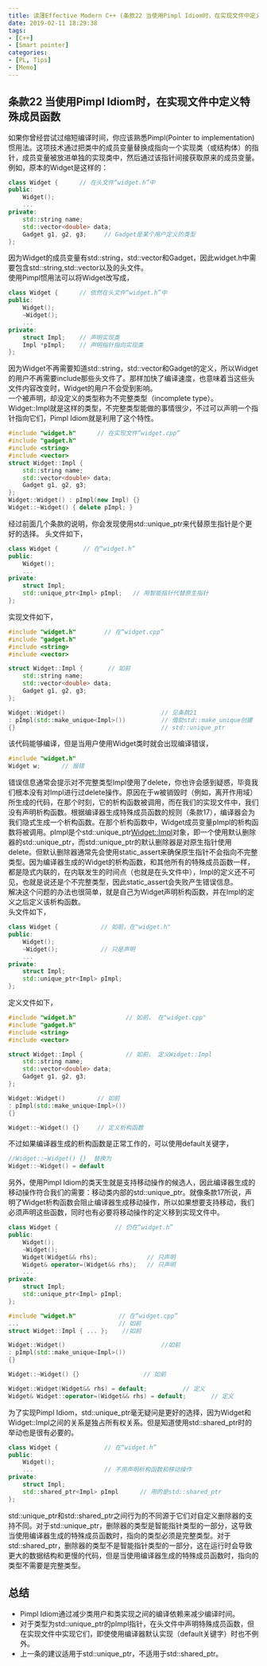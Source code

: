 ```yaml
---
title: 读薄Effective Modern C++ (条款22 当使用Pimpl Idiom时，在实现文件中定义特殊成员函数)
date: 2019-02-11 18:29:38
tags:
- [C++]
- [Smart pointer]
categories:
- [PL, Tips]
- [Memo]
---
```


## 条款22 当使用Pimpl Idiom时，在实现文件中定义特殊成员函数
如果你曾经尝试过缩短编译时间，你应该熟悉Pimpl(Pointer to implementation) 惯用法。这项技术通过把类中的成员变量替换成指向一个实现类（或结构体）的指针，成员变量被放进单独的实现类中，然后通过该指针间接获取原来的成员变量。
例如，原本的Widget是这样的：

```cpp
class Widget {      // 在头文件“widget.h”中
public:
    Widget();
    ...
private:
    std::string name;
    std::vector<double> data;
    Gadget g1, g2, g3;     // Gadget是某个用户定义的类型
};
```

因为Widget的成员变量有std::string，std::vector和Gadget，因此widget.h中需要包含std::string,std::vector以及的头文件。     
使用Pimpl惯用法可以将Widget改写成，

```cpp
class Widget {      // 依然在头文件“widget.h”中
public:
    Widget();
    ~Widget();
    ...
private:
    struct Impl;    // 声明实现类
    Impl *pImpl;    // 声明指针指向实现类
};
```

<!-- more -->
因为Widget不再需要知道std::string，std::vector和Gadget的定义，所以Widget的用户不再需要include那些头文件了。那样加快了编译速度，也意味着当这些头文件内容改变时，Widget的用户不会受到影响。     
一个被声明，却没定义的类型称为不完整类型（incomplete type）。Widget::Impl就是这样的类型，不完整类型能做的事情很少，不过可以声明一个指针指向它们，Pimpl Idiom就是利用了这个特性。

```cpp
#include "widget.h"      // 在实现文件“widget.cpp”
#include "gadget.h"
#include <string>
#include <vector>
struct Widget::Impl {
    std::string name;
    std::vector<double> data;
    Gadget g1, g2, g3;
};
Widget::Widget() : pImpl(new Impl) {}
Widget::~Widget() { delete pImpl; }
```
经过前面几个条款的说明，你会发现使用std::unique_ptr来代替原生指针是个更好的选择。
头文件如下，

```cpp
class Widget {       // 在“widget.h”
public:
    Widget();
    ...
private:
    struct Impl;
    std::unique_ptr<Impl> pImpl;   // 用智能指针代替原生指针
};
```
实现文件如下，

```cpp
#include "widget.h"        // 在“widget.cpp”
#include "gadget.h"
#include <string>
#include <vector>

struct Widget::Impl {       // 如前
    std::string name;
    std::vector<double> data;
    Gadget g1, g2, g3;
};

Widget::Widget()                           // 见条款21
: pImpl(std::make_unique<Impl>())          // 借助std::make_unique创建
{}                                         // std::unique_ptr
```

该代码能够编译，但是当用户使用Widget类时就会出现编译错误，
```cpp
#include "widget.h"
Widget w;      // 报错
```

错误信息通常会提示对不完整类型Impl使用了delete，你也许会感到疑惑，毕竟我们根本没有对Impl进行过delete操作。原因在于w被销毁时（例如，离开作用域）所生成的代码，在那个时刻，它的析构函数被调用，而在我们的实现文件中，我们没有声明析构函数。根据编译器生成特殊成员函数的规则（条款17），编译器会为我们隐式生成一个析构函数。在那个析构函数中，Widget成员变量pImpl的析构函数将被调用。pImpl是个std::unique_ptr<Widget::Impl>对象，即一个使用默认删除器的std::unique_ptr，而std::unique_ptr的默认删除器是对原生指针使用delete。但默认删除器通常先会使用static_assert来确保原生指针不会指向不完整类型。因为编译器生成的Widget的析构函数，和其他所有的特殊成员函数一样，都是隐式内联的，在内联发生的时间点（也就是在头文件中），Impl的定义还不可见，也就是说还是个不完整类型，因此static_assert会失败产生错误信息。     
解决这个问题的办法也很简单，就是自己为Widget声明析构函数，并在Impl的定义之后定义该析构函数。    
头文件如下，

```cpp
class Widget {            // 如前，在"widget.h"
public:
    Widget();
    ~Widget();            // 只是声明
    ...
private:
    struct Impl;
    std::unique_ptr<Impl> pImpl;
};
```

定义文件如下，

```cpp
#include "widget.h"              // 如前， 在"widget.cpp"
#include "gadget.h"
#include <string>
#include <vector>

struct Widget::Impl {            // 如前， 定义Widget::Impl
    std::string name;
    std::vector<double> data;
    Gadget g1, g2, g3;
};

Widget::Widget()         // 如前
: pImpl(std::make_unique<Impl>())
{}

Widget::~Widget() {}     // 定义析构函数
```

不过如果编译器生成的析构函数是正常工作的，可以使用default关键字，

```cpp
//Widget::~Widget() {}  替换为
Widget::~Widget() = default
```

另外，使用Pimpl Idiom的类天生就是支持移动操作的候选人，因此编译器生成的移动操作符合我们的需要：移动类内部的std::unique_ptr。就像条款17所说，声明了Widget析构函数会阻止编译器生成移动操作，所以如果想要支持移动，我们必须声明这些函数，同时也有必要将移动操作的定义移到实现文件中。

```cpp
class Widget {                // 仍在“widget.h”
public:
    Widget();
    ~Widget();
    Widget(Widget&& rhs);              // 只声明
    Widget& operator=(Widget&& rhs);   // 只声明
    ...
private:
    struct Impl;
    std::unique_ptr<Impl> pImpl;
};
```

```cpp
#include "widget.h"            // 在“widget.cpp”
...                            // 如前
struct Widget::Impl { ... };    //如前

Widget::Widget()                           //如前
: pImpl(std::make_unique<Impl>())
{}

Widget::~Widget() {}                  // 如前

Widget::Widget(Widget&& rhs) = default;          // 定义
Widget& Widget::operator=(Widget&& rhs) = default;       // 定义
```

为了实现Pimpl Idiom，std::unique_ptr毫无疑问是更好的选择，因为Widget和Widget::Impl之间的关系是独占所有权关系。但是知道使用std::shared_ptr时的举动也是很有必要的。
```cpp
class Widget {             // 在“widget.h”
public:
    Widget();
    ...                    // 不用声明析构函数和移动操作
private:
    struct Impl;
    std::shared_ptr<Impl> pImpl      // 用的是std::shared_ptr
};
```
std::unique_ptr和std::shared_ptr之间行为的不同源于它们对自定义删除器的支持不同。对于std::unique_ptr，删除器的类型是智能指针类型的一部分，这导致当使用编译器生成的特殊成员函数时，指向的类型必须是完整类型。对于std::shared_ptr，删除器的类型不是智能指针类型的一部分，这在运行时会导致更大的数据结构和更慢的代码，但是当使用编译器生成的特殊成员函数时，指向的类型不需要是完整类型。

## 总结
- Pimpl Idiom通过减少类用户和类实现之间的编译依赖来减少编译时间。
- 对于类型为std::unique_ptr的pImpl指针，在头文件中声明特殊成员函数，但在实现文件中实现它们，即使使用编译器默认实现（default关键字）时也不例外。
- 上一条的建议适用于std::unique_ptr，不适用于std::shared_ptr。
